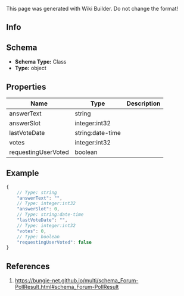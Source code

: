 <span class="wiki-builder">This page was generated with Wiki Builder. Do not change the format!</span>

## Info

## Schema
* **Schema Type:** Class
* **Type:** object

## Properties
Name | Type | Description
---- | ---- | -----------
answerText | string | 
answerSlot | integer:int32 | 
lastVoteDate | string:date-time | 
votes | integer:int32 | 
requestingUserVoted | boolean | 

## Example
```javascript
{
    // Type: string
    "answerText": "",
    // Type: integer:int32
    "answerSlot": 0,
    // Type: string:date-time
    "lastVoteDate": "",
    // Type: integer:int32
    "votes": 0,
    // Type: boolean
    "requestingUserVoted": false
}

```

## References
1. https://bungie-net.github.io/multi/schema_Forum-PollResult.html#schema_Forum-PollResult
